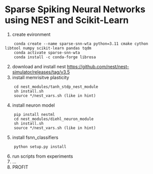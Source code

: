 # Sparse Spiking Neural Networks using NEST and Scikit-Learn

1. create evironment
```
    conda create --name sparse-snn-wta python=3.11 cmake cython libtool numpy scikit-learn pandas tqdm
    conda activate sparse-snn-wta
    conda install -c conda-forge librosa
```
2. download and install nest https://github.com/nest/nest-simulator/releases/tag/v3.5
3. install memrisitve plasticity
```    
    cd nest_modules/tanh_stdp_nest_module
    sh install.sh
    source */nest_vars.sh (like in hint)
```
4. install neuron model
```
    pip install nestml
    cd nest_modules/diehl_neuron_module
    sh install.sh
    source */nest_vars.sh (like in hint)
```
5. install fsnn_classifiers
```
    python setup.py install
```
6. run scripts from experiments
7. ...
8. PROFIT
